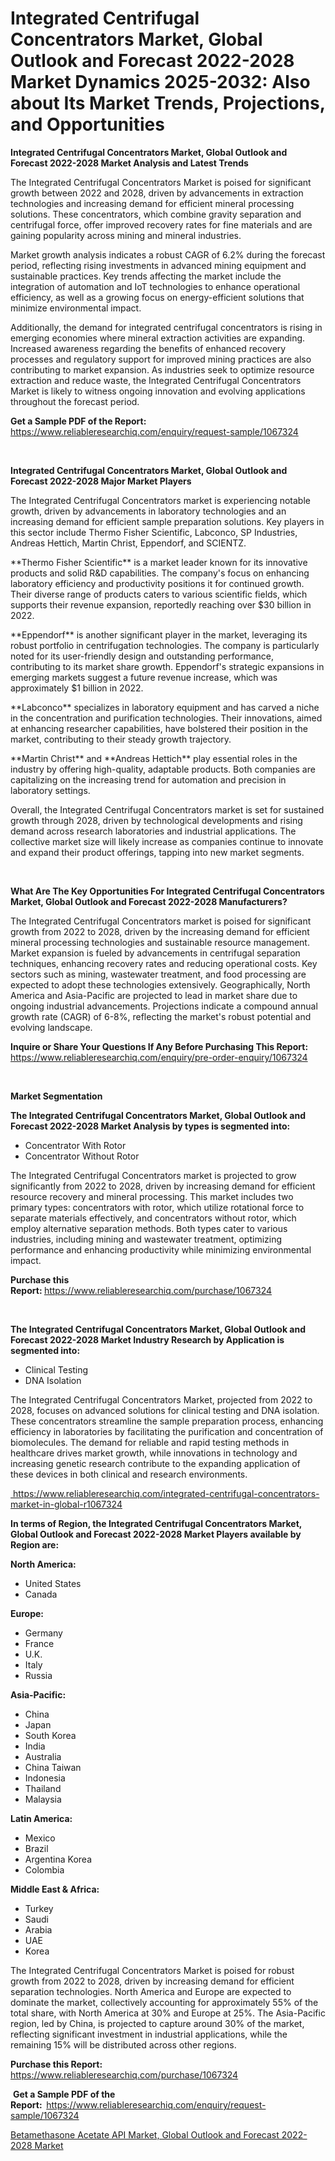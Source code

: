 <p><h1>Integrated Centrifugal Concentrators Market, Global Outlook and Forecast 2022-2028 Market Dynamics 2025-2032: Also about Its Market Trends, Projections, and Opportunities</h1></p><p><strong>Integrated Centrifugal Concentrators Market, Global Outlook and Forecast 2022-2028 Market Analysis and Latest Trends</strong></p>
<p><p>The Integrated Centrifugal Concentrators Market is poised for significant growth between 2022 and 2028, driven by advancements in extraction technologies and increasing demand for efficient mineral processing solutions. These concentrators, which combine gravity separation and centrifugal force, offer improved recovery rates for fine materials and are gaining popularity across mining and mineral industries.</p><p>Market growth analysis indicates a robust CAGR of 6.2% during the forecast period, reflecting rising investments in advanced mining equipment and sustainable practices. Key trends affecting the market include the integration of automation and IoT technologies to enhance operational efficiency, as well as a growing focus on energy-efficient solutions that minimize environmental impact.</p><p>Additionally, the demand for integrated centrifugal concentrators is rising in emerging economies where mineral extraction activities are expanding. Increased awareness regarding the benefits of enhanced recovery processes and regulatory support for improved mining practices are also contributing to market expansion. As industries seek to optimize resource extraction and reduce waste, the Integrated Centrifugal Concentrators Market is likely to witness ongoing innovation and evolving applications throughout the forecast period.</p></p>
<p><strong>Get a Sample PDF of the Report:&nbsp;</strong> <a href="https://www.reliableresearchiq.com/enquiry/request-sample/1067324?utm_campaign=2730&utm_medium=2&utm_source=Github&utm_content=ia&utm_term=21032025&utm_id=integrated-centrifugal-concentrators-market-global-outlook-and-forecast-2022-2028">https://www.reliableresearchiq.com/enquiry/request-sample/1067324</a></p>
<p>&nbsp;</p>
<p><strong>Integrated Centrifugal Concentrators Market, Global Outlook and Forecast 2022-2028 Major Market Players</strong></p>
<p><p>The Integrated Centrifugal Concentrators market is experiencing notable growth, driven by advancements in laboratory technologies and an increasing demand for efficient sample preparation solutions. Key players in this sector include Thermo Fisher Scientific, Labconco, SP Industries, Andreas Hettich, Martin Christ, Eppendorf, and SCIENTZ.</p><p>**Thermo Fisher Scientific** is a market leader known for its innovative products and solid R&D capabilities. The company's focus on enhancing laboratory efficiency and productivity positions it for continued growth. Their diverse range of products caters to various scientific fields, which supports their revenue expansion, reportedly reaching over $30 billion in 2022.</p><p>**Eppendorf** is another significant player in the market, leveraging its robust portfolio in centrifugation technologies. The company is particularly noted for its user-friendly design and outstanding performance, contributing to its market share growth. Eppendorf's strategic expansions in emerging markets suggest a future revenue increase, which was approximately $1 billion in 2022.</p><p>**Labconco** specializes in laboratory equipment and has carved a niche in the concentration and purification technologies. Their innovations, aimed at enhancing researcher capabilities, have bolstered their position in the market, contributing to their steady growth trajectory.</p><p>**Martin Christ** and **Andreas Hettich** play essential roles in the industry by offering high-quality, adaptable products. Both companies are capitalizing on the increasing trend for automation and precision in laboratory settings.</p><p>Overall, the Integrated Centrifugal Concentrators market is set for sustained growth through 2028, driven by technological developments and rising demand across research laboratories and industrial applications. The collective market size will likely increase as companies continue to innovate and expand their product offerings, tapping into new market segments.</p></p>
<p>&nbsp;</p>
<p><strong>What Are The Key Opportunities For Integrated Centrifugal Concentrators Market, Global Outlook and Forecast 2022-2028 Manufacturers?</strong></p>
<p><p>The Integrated Centrifugal Concentrators market is poised for significant growth from 2022 to 2028, driven by the increasing demand for efficient mineral processing technologies and sustainable resource management. Market expansion is fueled by advancements in centrifugal separation techniques, enhancing recovery rates and reducing operational costs. Key sectors such as mining, wastewater treatment, and food processing are expected to adopt these technologies extensively. Geographically, North America and Asia-Pacific are projected to lead in market share due to ongoing industrial advancements. Projections indicate a compound annual growth rate (CAGR) of 6-8%, reflecting the market's robust potential and evolving landscape.</p></p>
<p><strong>Inquire or Share Your Questions If Any Before Purchasing This Report:</strong> <a href="https://www.reliableresearchiq.com/enquiry/pre-order-enquiry/1067324?utm_campaign=2730&utm_medium=2&utm_source=Github&utm_content=ia&utm_term=21032025&utm_id=integrated-centrifugal-concentrators-market-global-outlook-and-forecast-2022-2028">https://www.reliableresearchiq.com/enquiry/pre-order-enquiry/1067324</a></p>
<p>&nbsp;</p>
<p><strong>Market Segmentation</strong></p>
<p><strong>The Integrated Centrifugal Concentrators Market, Global Outlook and Forecast 2022-2028 Market Analysis by types is segmented into:</strong></p>
<p><ul><li>Concentrator With Rotor</li><li>Concentrator Without Rotor</li></ul></p>
<p><p>The Integrated Centrifugal Concentrators market is projected to grow significantly from 2022 to 2028, driven by increasing demand for efficient resource recovery and mineral processing. This market includes two primary types: concentrators with rotor, which utilize rotational force to separate materials effectively, and concentrators without rotor, which employ alternative separation methods. Both types cater to various industries, including mining and wastewater treatment, optimizing performance and enhancing productivity while minimizing environmental impact.</p></p>
<p><strong>Purchase this Report:&nbsp;</strong><a href="https://www.reliableresearchiq.com/purchase/1067324?utm_campaign=2730&utm_medium=2&utm_source=Github&utm_content=ia&utm_term=21032025&utm_id=integrated-centrifugal-concentrators-market-global-outlook-and-forecast-2022-2028">https://www.reliableresearchiq.com/purchase/1067324</a></p>
<p>&nbsp;</p>
<p><strong>The Integrated Centrifugal Concentrators Market, Global Outlook and Forecast 2022-2028 Market Industry Research by Application is segmented into:</strong></p>
<p><ul><li>Clinical Testing</li><li>DNA Isolation</li></ul></p>
<p><p>The Integrated Centrifugal Concentrators Market, projected from 2022 to 2028, focuses on advanced solutions for clinical testing and DNA isolation. These concentrators streamline the sample preparation process, enhancing efficiency in laboratories by facilitating the purification and concentration of biomolecules. The demand for reliable and rapid testing methods in healthcare drives market growth, while innovations in technology and increasing genetic research contribute to the expanding application of these devices in both clinical and research environments.</p></p>
<p><a href="https://www.reliableresearchiq.com/integrated-centrifugal-concentrators-market-in-global-r1067324?utm_campaign=2730&utm_medium=2&utm_source=Github&utm_content=ia&utm_term=21032025&utm_id=integrated-centrifugal-concentrators-market-global-outlook-and-forecast-2022-2028">&nbsp;https://www.reliableresearchiq.com/integrated-centrifugal-concentrators-market-in-global-r1067324</a></p>
<p><strong>In terms of Region, the Integrated Centrifugal Concentrators Market, Global Outlook and Forecast 2022-2028 Market Players available by Region are:</strong></p>
<p>
    <p> <strong> North America: </strong>
        <ul>
            <li>United States</li>
            <li>Canada</li>
        </ul>
        </p> 
    <p> <strong> Europe: </strong>
        <ul>
            <li>Germany</li>
            <li>France</li>
            <li>U.K.</li>
            <li>Italy</li>
            <li>Russia</li>
        </ul>
        </p> 
    <p> <strong> Asia-Pacific: </strong>
        <ul>
            <li>China</li>
            <li>Japan</li>
            <li>South Korea</li>
            <li>India</li>
            <li>Australia</li>
            <li>China Taiwan</li>
            <li>Indonesia</li>
            <li>Thailand</li>
            <li>Malaysia</li>
        </ul>
        </p> 
    <p> <strong> Latin America: </strong>
        <ul>
            <li>Mexico</li>
            <li>Brazil</li>
            <li>Argentina Korea</li>
            <li>Colombia</li>
        </ul>
        </p> 
    <p> <strong> Middle East & Africa: </strong>
        <ul>
            <li>Turkey</li>
            <li>Saudi</li>
            <li>Arabia</li>
            <li>UAE</li>
            <li>Korea</li>
        </ul>
    </p>
    </p>
<p><p>The Integrated Centrifugal Concentrators Market is poised for robust growth from 2022 to 2028, driven by increasing demand for efficient separation technologies. North America and Europe are expected to dominate the market, collectively accounting for approximately 55% of the total share, with North America at 30% and Europe at 25%. The Asia-Pacific region, led by China, is projected to capture around 30% of the market, reflecting significant investment in industrial applications, while the remaining 15% will be distributed across other regions.</p></p>
<p><strong>Purchase this Report: </strong><a href="https://www.reliableresearchiq.com/purchase/1067324?utm_campaign=2730&utm_medium=2&utm_source=Github&utm_content=ia&utm_term=21032025&utm_id=integrated-centrifugal-concentrators-market-global-outlook-and-forecast-2022-2028">https://www.reliableresearchiq.com/purchase/1067324</a></p>
<p>&nbsp;<strong>Get a Sample PDF of the Report:&nbsp;&nbsp;</strong><a href="https://www.reliableresearchiq.com/enquiry/request-sample/1067324?utm_campaign=2730&utm_medium=2&utm_source=Github&utm_content=ia&utm_term=21032025&utm_id=integrated-centrifugal-concentrators-market-global-outlook-and-forecast-2022-2028">https://www.reliableresearchiq.com/enquiry/request-sample/1067324</a></p>
<p><strong></strong></p>
<p><p><a href="https://github.com/benhaeneye/Market-Research-Report-List-1/blob/main/betamethasone-acetate-api-market-global-outlook-and-forecast-2022-2028-market.md?utm_campaign=2730&utm_medium=2&utm_source=Github&utm_content=ia&utm_term=21032025&utm_id=integrated-centrifugal-concentrators-market-global-outlook-and-forecast-2022-2028">Betamethasone Acetate API Market, Global Outlook and Forecast 2022-2028 Market</a></p></p>